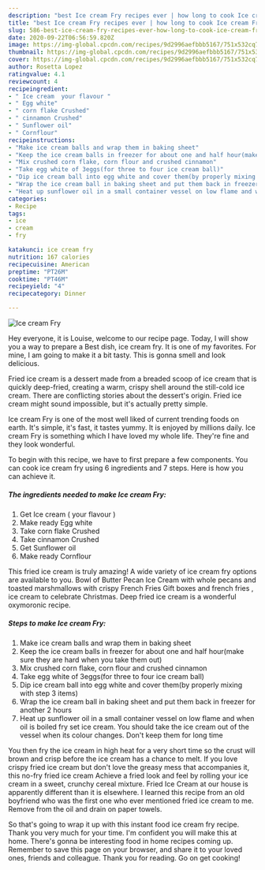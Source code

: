 ```yaml
---
description: "best Ice cream Fry recipes ever | how long to cook Ice cream Fry"
title: "best Ice cream Fry recipes ever | how long to cook Ice cream Fry"
slug: 586-best-ice-cream-fry-recipes-ever-how-long-to-cook-ice-cream-fry
date: 2020-09-22T06:56:59.820Z
image: https://img-global.cpcdn.com/recipes/9d2996aefbbb5167/751x532cq70/ice-cream-fry-recipe-main-photo.jpg
thumbnail: https://img-global.cpcdn.com/recipes/9d2996aefbbb5167/751x532cq70/ice-cream-fry-recipe-main-photo.jpg
cover: https://img-global.cpcdn.com/recipes/9d2996aefbbb5167/751x532cq70/ice-cream-fry-recipe-main-photo.jpg
author: Rosetta Lopez
ratingvalue: 4.1
reviewcount: 4
recipeingredient:
- " Ice cream  your flavour "
- " Egg white"
- " corn flake Crushed"
- " cinnamon Crushed"
- " Sunflower oil"
- " Cornflour"
recipeinstructions:
- "Make ice cream balls and wrap them in baking sheet"
- "Keep the ice cream balls in freezer for about one and half hour(make sure they are hard when you take them out)"
- "Mix crushed corn flake, corn flour and crushed cinnamon"
- "Take egg white of 3eggs(for three to four ice cream ball)"
- "Dip ice cream ball into egg white and cover them(by properly mixing with step 3 items)"
- "Wrap the ice cream ball in baking sheet and put them back in freezer for another 2 hours"
- "Heat up sunflower oil in a small container vessel on low flame and when oil is boiled fry set ice cream. You should take the ice cream out of the vessel when its colour changes. Don&#39;t keep them for long time"
categories:
- Recipe
tags:
- ice
- cream
- fry

katakunci: ice cream fry 
nutrition: 167 calories
recipecuisine: American
preptime: "PT26M"
cooktime: "PT46M"
recipeyield: "4"
recipecategory: Dinner

---
```



![Ice cream Fry](https://img-global.cpcdn.com/recipes/9d2996aefbbb5167/751x532cq70/ice-cream-fry-recipe-main-photo.jpg)

Hey everyone, it is Louise, welcome to our recipe page. Today, I will show you a way to prepare a Best dish, ice cream fry. It is one of my favorites. For mine, I am going to make it a bit tasty. This is gonna smell and look delicious.

Fried ice cream is a dessert made from a breaded scoop of ice cream that is quickly deep-fried, creating a warm, crispy shell around the still-cold ice cream. There are conflicting stories about the dessert&#39;s origin. Fried ice cream might sound impossible, but it&#39;s actually pretty simple.

Ice cream Fry is one of the most well liked of current trending foods on earth. It's simple, it's fast, it tastes yummy. It is enjoyed by millions daily. Ice cream Fry is something which I have loved my whole life. They're fine and they look wonderful.


To begin with this recipe, we have to first prepare a few components. You can cook ice cream fry using 6 ingredients and 7 steps. Here is how you can achieve it.

<!--inarticleads1-->

##### The ingredients needed to make Ice cream Fry:

1. Get  Ice cream ( your flavour )
1. Make ready  Egg white
1. Take  corn flake Crushed
1. Take  cinnamon Crushed
1. Get  Sunflower oil
1. Make ready  Cornflour


This fried ice cream is truly amazing! A wide variety of ice cream fry options are available to you. Bowl of Butter Pecan Ice Cream with whole pecans and toasted marshmallows with crispy French Fries Gift boxes and french fries , ice cream to celebrate Christmas. Deep fried ice cream is a wonderful oxymoronic recipe. 

<!--inarticleads2-->

##### Steps to make Ice cream Fry:

1. Make ice cream balls and wrap them in baking sheet
1. Keep the ice cream balls in freezer for about one and half hour(make sure they are hard when you take them out)
1. Mix crushed corn flake, corn flour and crushed cinnamon
1. Take egg white of 3eggs(for three to four ice cream ball)
1. Dip ice cream ball into egg white and cover them(by properly mixing with step 3 items)
1. Wrap the ice cream ball in baking sheet and put them back in freezer for another 2 hours
1. Heat up sunflower oil in a small container vessel on low flame and when oil is boiled fry set ice cream. You should take the ice cream out of the vessel when its colour changes. Don&#39;t keep them for long time


You then fry the ice cream in high heat for a very short time so the crust will brown and crisp before the ice cream has a chance to melt. If you love crispy fried ice cream but don&#39;t love the greasy mess that accompanies it, this no-fry fried ice cream Achieve a fried look and feel by rolling your ice cream in a sweet, crunchy cereal mixture. Fried Ice Cream at our house is apparently different than it is elsewhere. I learned this recipe from an old boyfriend who was the first one who ever mentioned fried ice cream to me. Remove from the oil and drain on paper towels. 

So that's going to wrap it up with this instant food ice cream fry recipe. Thank you very much for your time. I'm confident you will make this at home. There's gonna be interesting food in home recipes coming up. Remember to save this page on your browser, and share it to your loved ones, friends and colleague. Thank you for reading. Go on get cooking!
